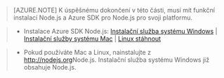 > [AZURE.NOTE]
> K úspěšnému dokončení v této části, musí mít funkční instalací Node.js a Azure SDK pro Node.js pro svoji platformu.

>* Instalace Azure SDK Node.js: <a href="http://go.microsoft.com/fwlink/?LinkId=254279">Instalační služba systému Windows</a> | <a href="http://go.microsoft.com/fwlink/?LinkId=253471">Instalační služby systému Mac</a> | <a href="http://go.microsoft.com/fwlink/?LinkId=253472">Linux stáhnout</a></li>

>* Pokud používáte Mac a Linux, nainstalujte z <a href="http://nodejs.org">http://nodejs.org</a>Node.js. Instalační služba systému Windows již obsahuje Node.js.


